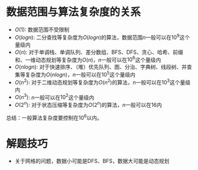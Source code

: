 # 数据范围与算法复杂度的关系

* $O(1)$: 数据范围不受限制
* $O(logn)$: 二分查找等复杂度为$O(logn)$的算法，数据范围$n$一般可以在$10^9$这个量级内
* $O(n)$: 对于单调栈、单调队列、差分数组、BFS、DFS、贪心、哈希、前缀和、一维动态规划等复杂度为$O(n)$，$n$一般可以在$10^6$这个量级内
* $O(nlogn)$: 对于快速排序、（堆）优先队列、图、分治、字典树、线段树、并查集等复杂度为$O(nlogn)$，$n$一般可以在$10^5$这个量级内
* $O(n^2)$: 对于二维动态规划等复杂度为$O(n^2)$的算法，$n$一般可以在$10^3$这个量级内
* $O(n^3)$: $n$一般可以在$10^2$这个量级内
* $O(2^n)$: 对于状态压缩等复杂度为$O(2^n)$的算法，$n$一般可以在$16$内

总结：一般算法复杂度要控制在$10^6$以内。

# 解题技巧

* 关于网格的问题，数据小可能是DFS、BFS，数据大可能是动态规划
